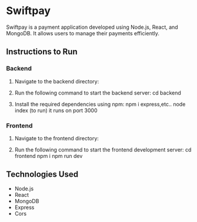 # Swiftpay

Swiftpay is a payment application developed using Node.js, React, and MongoDB. It allows users to manage their payments efficiently.

## Instructions to Run

### Backend

1. Navigate to the backend directory:

2. Run the following command to start the backend server:
cd backend

3. Install the required dependencies using npm:
 npm i express,etc..
node index (to run) it runs on port 3000

### Frontend

1. Navigate to the frontend directory:

2. Run the following command to start the frontend development server:
   cd frontend
   npm i
   npm run dev 


## Technologies Used

- Node.js
- React
- MongoDB
- Express
- Cors
